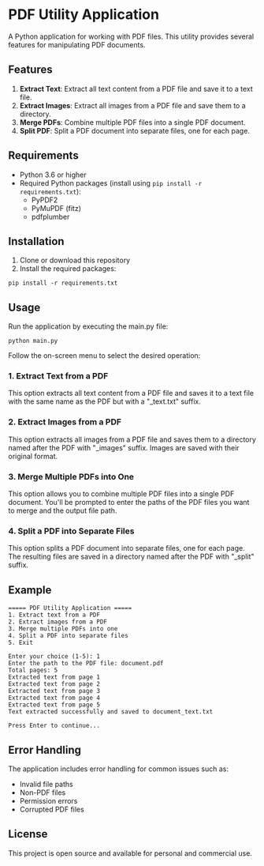 # PDF Utility Application

A Python application for working with PDF files. This utility provides several features for manipulating PDF documents.

## Features

1. **Extract Text**: Extract all text content from a PDF file and save it to a text file.
2. **Extract Images**: Extract all images from a PDF file and save them to a directory.
3. **Merge PDFs**: Combine multiple PDF files into a single PDF document.
4. **Split PDF**: Split a PDF document into separate files, one for each page.

## Requirements

- Python 3.6 or higher
- Required Python packages (install using `pip install -r requirements.txt`):
  - PyPDF2
  - PyMuPDF (fitz)
  - pdfplumber

## Installation

1. Clone or download this repository
2. Install the required packages:

```
pip install -r requirements.txt
```

## Usage

Run the application by executing the main.py file:

```
python main.py
```

Follow the on-screen menu to select the desired operation:

### 1. Extract Text from a PDF

This option extracts all text content from a PDF file and saves it to a text file with the same name as the PDF but with a "_text.txt" suffix.

### 2. Extract Images from a PDF

This option extracts all images from a PDF file and saves them to a directory named after the PDF with "_images" suffix. Images are saved with their original format.

### 3. Merge Multiple PDFs into One

This option allows you to combine multiple PDF files into a single PDF document. You'll be prompted to enter the paths of the PDF files you want to merge and the output file path.

### 4. Split a PDF into Separate Files

This option splits a PDF document into separate files, one for each page. The resulting files are saved in a directory named after the PDF with "_split" suffix.

## Example

```
===== PDF Utility Application =====
1. Extract text from a PDF
2. Extract images from a PDF
3. Merge multiple PDFs into one
4. Split a PDF into separate files
5. Exit

Enter your choice (1-5): 1
Enter the path to the PDF file: document.pdf
Total pages: 5
Extracted text from page 1
Extracted text from page 2
Extracted text from page 3
Extracted text from page 4
Extracted text from page 5
Text extracted successfully and saved to document_text.txt

Press Enter to continue...
```

## Error Handling

The application includes error handling for common issues such as:
- Invalid file paths
- Non-PDF files
- Permission errors
- Corrupted PDF files

## License

This project is open source and available for personal and commercial use.